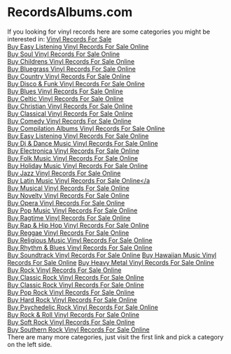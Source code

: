 # RecordsAlbums.com
If you looking for vinyl records here are some categories you might be interested in:
<a href="https://recordsalbums.com" rel="dofollow">Vinyl Records For Sale</a><br>
<a href="https://recordsalbums.com/13-easy-listening-vinyl-records-albums-lps-sale" rel="dofollow">Buy Easy Listening Vinyl Records For Sale Online</a><br>
<a href="https://recordsalbums.com/38-soul-vinyl-records-albums-lps-sale" rel="dofollow">Buy Soul Vinyl Records For Sale Online</a><br>
<a href="https://recordsalbums.com/7-childrens-music-vinyl-records-album-lps" rel="dofollow">Buy Childrens Vinyl Records For Sale Online</a><br>
<a href="https://recordsalbums.com/1126-bluegrass-vinyl-records-albums-lps" rel="dofollow">Buy Bluegrass Vinyl Records For Sale Online</a><br>
<a href="https://recordsalbums.com/76-country-vinyl-records-albums-lps-sale" rel="dofollow">Buy Country Vinyl Records For Sale Online</a><br>
<a href="https://recordsalbums.com/11-disco-funk-vinyl-records-albums-lps-sale" rel="dofollow">Buy Disco & Funk Vinyl Records For Sale Online</a><br>
<a href="https://recordsalbums.com/6-blues-vinyl-records-albums-lps-sale" rel="dofollow">Buy Blues Vinyl Records For Sale Online</a><br>
<a href="https://recordsalbums.com/48-celtic-music-vinyl-records-albums-lps-sale" rel="dofollow">Buy Celtic Vinyl Records For Sale Online</a><br>
<a href="https://recordsalbums.com/8-christian-gospel-vinyl-records-albums-lps-sale" rel="dofollow">Buy Christian Vinyl Records For Sale Online</a><br>
<a href="https://recordsalbums.com/9-classical-vinyl-records-albums-lps-sale" rel="dofollow">Buy Classical Vinyl Records For Sale Online</a><br>
<a href="https://recordsalbums.com/10-comedy-vinyl-records-albums-lps-sale" rel="dofollow">Buy Comedy Vinyl Records For Sale Online</a><br>
<a href="https://recordsalbums.com/58-anthology-and-compilations-vinyl-record-albums-lps" rel="dofollow">Buy Compilation Albums Vinyl Records For Sale Online</a><br>
<a href="https://recordsalbums.com/13-easy-listening-vinyl-records-albums-lps-sale" rel="dofollow">Buy Easy Listening Vinyl Records For Sale Online</a><br>
<a href="https://recordsalbums.com/12-dj-dance-vinyl-records-albums-lps-sale" rel="dofollow">Buy Dj & Dance Music Vinyl Records For Sale Online</a><br>
<a href="https://recordsalbums.com/14-electronica-vinyl-records-albums-lps-sale" rel="dofollow">Buy Electronica Vinyl Records For Sale Online</a><br>
<a href="https://recordsalbums.com/15-folk-vinyl-vinyl-records-albums-lps-sale" rel="dofollow">Buy Folk Music Vinyl Records For Sale Online</a><br>
<a href="https://recordsalbums.com/23-holiday-music-vinyl-records-albums-lps-sale" rel="dofollow">Buy Holiday Music Vinyl Records For Sale Online</a><br>
<a href="https://recordsalbums.com/24-jazz-vinyl-records-albums-lps-sale" rel="dofollow">Buy Jazz Vinyl Records For Sale Online</a><br>
<a href="https://recordsalbums.com/25-latin-vinyl-records-albums-lps-sale" rel="dofollow">Buy Latin Music Vinyl Records For Sale Online</a<br>
<a href="https://recordsalbums.com/27-musicals-vinyl-records-albums-lps-sale" rel="dofollow">Buy Musical Vinyl Records For Sale Online</a><br>
<a href="https://recordsalbums.com/28-novelty-vinyl-records-lps-albums-memorablia-sale" rel="dofollow">Buy Novelty Vinyl Records For Sale Online</a><br>
<a href="https://recordsalbums.com/29-opera-vinyl-records-albums-lps-sale" rel="dofollow">Buy Opera Vinyl Records For Sale Online</a><br>
<a href="https://recordsalbums.com/64-pop-vinyl-records-albums-lps-sale" rel="dofollow">Buy Pop Music Vinyl Records For Sale Online</a><br>
<a href="https://recordsalbums.com/354-ragtime-vinyl-records-albums-lps-sale" rel="dofollow">Buy Ragtime Vinyl Records For Sale Online</a><br>
<a href="https://recordsalbums.com/30-rap-hip-hop-vinyl-records-albums-lps-sale" rel="dofollow">Buy Rap & Hip Hop Vinyl Records For Sale Online</a><br>
<a href="https://recordsalbums.com/31-reggae-vinyl-records-albums-lps-sale" rel="dofollow">Buy Reggae Vinyl Records For Sale Online</a><br>
<a href="https://recordsalbums.com/502-religious-vinyl-records-albums-lps-sale" rel="dofollow">Buy Religious Music Vinyl Records For Sale Online</a><br>
<a href="https://recordsalbums.com/32-rhythm-blues-vinyl-records-albums-lps-sale" rel="dofollow">Buy Rhythm & Blues Vinyl Records For Sale Online</a><br>
<a href="https://recordsalbums.com/26-soundtracks-vinyl-records-albums-lps-sale" rel="dofollow">Buy Soundtrack Vinyl Records For Sale Online</a>
<a href="https://recordsalbums.com/51-hawaiian-island-music-vinyl-records-albums-lps" rel="dofollow">Buy Hawaiian Music Vinyl Records For Sale Online</a>
<a href="https://recordsalbums.com/16-heavy-metal-vinyl-records-albums-lps-sale" rel="dofollow">Buy Heavy Metal Vinyl Records For Sale Online</a><br>
<a href="https://recordsalbums.com/33-rock-vinyl-records-albums-lps-sale" rel="dofollow">Buy Rock Vinyl Records For Sale Online</a><br>
<a href="https://recordsalbums.com/34-classic-rock-vinyl-records-albums-lps-sale" rel="dofollow">Buy Classic Rock Vinyl Records For Sale Online</a><br>
<a href="https://recordsalbums.com/1656-progressive-rock-vinyl-records-albums-lps-sale" rel="dofollow">Buy Classic Rock Vinyl Records For Sale Online</a><br>
<a href="https://recordsalbums.com/90-pop-rock-vinyl-records-albums-lps-sale" rel="dofollow">Buy Pop Rock Vinyl Records For Sale Online</a><br>
<a href="https://recordsalbums.com/59-hard-rock-vinyl-records-albums-lps-sale" rel="dofollow">Buy Hard Rock Vinyl Records For Sale Online</a><br>
<a href="https://recordsalbums.com/56-psychedelic-rock-vinyl-records-albums-lps-sale" rel="dofollow">Buy Psychedelic Rock Vinyl Records For Sale Online</a><br>
<a href="https://recordsalbums.com/36-rock-roll-vinyl-records-albums-lps-sale" rel="dofollow">Buy Rock & Roll Vinyl Records For Sale Online</a><br>
<a href="https://recordsalbums.com/236-soft-rock-vinyl-records-albums-lps-sale" rel="dofollow">Buy Soft Rock Vinyl Records For Sale Online</a><br>
<a href="https://recordsalbums.com/71-southern-rock-vinyl-records-albums-lps-sale" rel="dofollow">Buy Southern Rock Vinyl Records For Sale Online</a><br>
There are many more categories, just visit the first link and pick a category on the left side.
